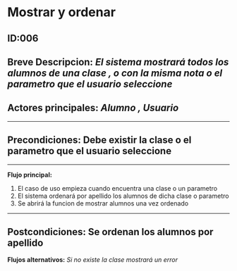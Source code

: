 # Mostrar y ordenar

## **ID:006** 
## **Breve Descripcion:** _El sistema mostrará todos los alumnos de una clase , o con la misma nota o el parametro que el usuario seleccione_  
## **Actores principales**: _Alumno , Usuario_
---------------------------------------------------------

## **Precondiciones:** Debe existir la clase o el parametro que el usuario seleccione

---------------------------------------------------------

**Flujo principal:** 
1. El caso de uso empieza cuando encuentra una clase o un parametro
2. El sistema ordenará por apellido los alumnos de dicha clase o parametro
3. Se abrirá la funcion de mostrar alumnos una vez ordenado

----------------------------------------------------------
**Postcondiciones:** Se ordenan los alumnos por apellido
----------------------------------------------------------

**Flujos alternativos:** 
_Si no existe la clase mostrará un error_
